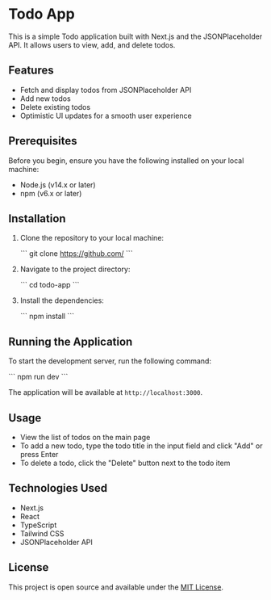# Todo App

This is a simple Todo application built with Next.js and the JSONPlaceholder API. It allows users to view, add, and delete todos.

## Features

- Fetch and display todos from JSONPlaceholder API
- Add new todos
- Delete existing todos
- Optimistic UI updates for a smooth user experience

## Prerequisites

Before you begin, ensure you have the following installed on your local machine:

- Node.js (v14.x or later)
- npm (v6.x or later)

## Installation

1. Clone the repository to your local machine:

   \`\`\`
   git clone https://github.com/
   \`\`\`

2. Navigate to the project directory:

   \`\`\`
   cd todo-app
   \`\`\`

3. Install the dependencies:

   \`\`\`
   npm install
   \`\`\`

## Running the Application

To start the development server, run the following command:

\`\`\`
npm run dev
\`\`\`

The application will be available at `http://localhost:3000`.

## Usage

- View the list of todos on the main page
- To add a new todo, type the todo title in the input field and click "Add" or press Enter
- To delete a todo, click the "Delete" button next to the todo item

## Technologies Used

- Next.js
- React
- TypeScript
- Tailwind CSS
- JSONPlaceholder API

## License

This project is open source and available under the [MIT License](LICENSE).

